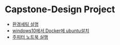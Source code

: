 # Capstone-Design Project 

* [환경세팅 설명](./Env_setting.md) 
* [windows10에서 Docker에 ubuntu설치](https://velog.io/@neo5188/Docker-windows10%EC%97%90%EC%84%9C-Docker%EC%97%90-ubuntu%EC%84%A4%EC%B9%98) 
* [주피터 노트북 실행](./launch_jupyter.md)

